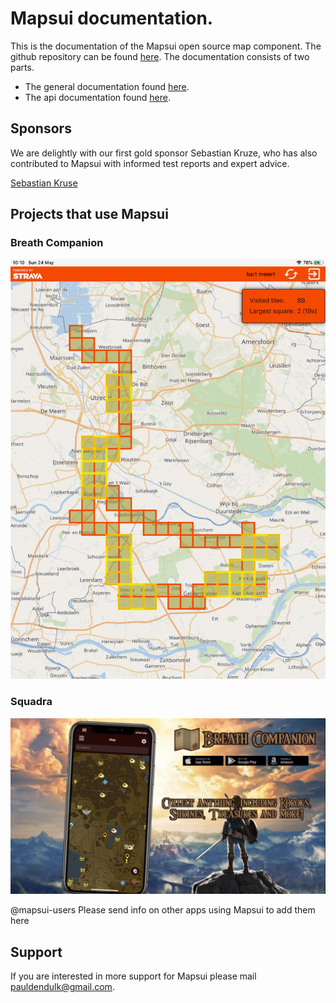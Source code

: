 # **Mapsui** documentation.

This is the documentation of the Mapsui open source map component. The github repository can be found [here](https://github.com/mapsui/mapsui). The documentation consists of two parts.
- The general documentation found [here](http://mapsui.com/documentation/home.html).
- The api documentation found [here](http://mapsui.com/api/index.html).

## Sponsors

We are delightly with our first gold sponsor Sebastian Kruze, who has also contributed to Mapsui with informed test reports and expert advice.

[Sebastian Kruse](https://github.com/Sebastian1989101)

## Projects that use Mapsui

### Breath Companion

[![Breath Companion website](images/squadra.jfif)](https://software-notion.de/apps/breath-companion)

### Squadra

[![Squadra](images/breath-companion.png)](https://bertt.github.io/squadra/)

@mapsui-users Please send info on other apps using Mapsui to add them here

## Support

If you are interested in more support for Mapsui please mail [pauldendulk@gmail.com](mailto:pauldendulk@gmail.com).

